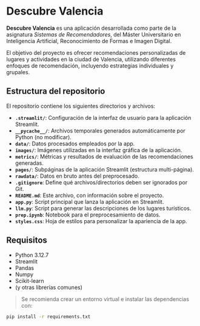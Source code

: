 # Descubre Valencia

**Descubre Valencia** es una aplicación desarrollada como parte de la asignatura *Sistemas de Recomendadores*, del Máster Universitario en Inteligencia Artificial, Reconocimiento de Formas e Imagen Digital.

El objetivo del proyecto es ofrecer recomendaciones personalizadas de lugares y actividades en la ciudad de Valencia, utilizando diferentes enfoques de recomendación, incluyendo estrategias individuales y grupales.

## Estructura del repositorio

El repositorio contiene los siguientes directorios y archivos:

- **`.streamlit/`**: Configuración de la interfaz de usuario para la aplicación Streamlit.
- **`__pycache__/`**: Archivos temporales generados automáticamente por Python (no modificar).
- **`data/`**: Datos procesados empleados por la app.
- **`images/`**: Imágenes utilizadas en la interfaz gráfica de la aplicación.
- **`metrics/`**: Métricas y resultados de evaluación de las recomendaciones generadas.
- **`pages/`**: Subpáginas de la aplicación Streamlit (estructura multi-página).
- **`rawdata/`**: Datos en bruto antes del preprocesado.
- **`.gitignore`**: Define qué archivos/directorios deben ser ignorados por Git.
- **`README.md`**: Este archivo, con información sobre el proyecto.
- **`app.py`**: Script principal que lanza la aplicación en Streamlit.
- **`llm.py`**: Script para generar las descripciones de los lugares turísticos.
- **`prep.ipynb`**: Notebook para el preprocesamiento de datos.
- **`styles.css`**: Hoja de estilos para personalizar la apariencia de la app.

## Requisitos

- Python 3.12.7
- Streamlit
- Pandas
- Numpy
- Scikit-learn
- (y otras librerías comunes)

> Se recomienda crear un entorno virtual e instalar las dependencias con:

```bash
pip install -r requirements.txt
